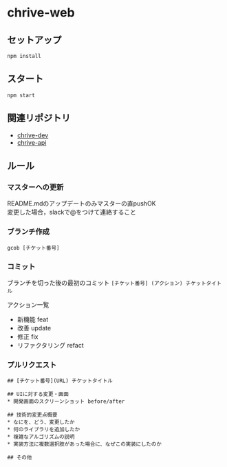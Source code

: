 # chrive-web

## セットアップ
```
npm install
```

## スタート
```
npm start
```

## 関連リポジトリ
* [chrive-dev](https://github.com/atsuo1203/chrive-dev)
* [chrive-api](https://github.com/atsuo1203/chrive-api)

## ルール
### マスターへの更新
README.mdのアップデートのみマスターの直pushOK  
変更した場合，slackで@をつけて連絡すること

### ブランチ作成
`gcob [チケット番号]`

### コミット
ブランチを切った後の最初のコミット
`[チケット番号] (アクション) チケットタイトル`

アクション一覧  
 - 新機能 feat  
 - 改善 update  
 - 修正 fix  
 - リファクタリング refact 
 
### プルリクエスト
```
## [チケット番号](URL) チケットタイトル

## UIに対する変更・画面
* 開発画面のスクリーンショット before/after

## 技術的変更点概要
* なにを、どう、変更したか
* 何のライブラリを追加したか
* 複雑なアルゴリズムの説明
* 実装方法に複数選択肢があった場合に、なぜこの実装にしたのか

## その他
```
